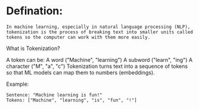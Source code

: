 # Defination:
```
In machine learning, especially in natural language processing (NLP),
tokenization is the process of breaking text into smaller units called tokens so the computer can work with them more easily.
```

What is Tokenization?

A token can be:
A word ("Machine", "learning")
A subword ("learn", "ing")
A character ("M", "a", "c")
Tokenization turns text into a sequence of tokens so that ML models can map them to numbers (embeddings).

Example:
```
Sentence: "Machine learning is fun!"
Tokens: ["Machine", "learning", "is", "fun", "!"]
```
